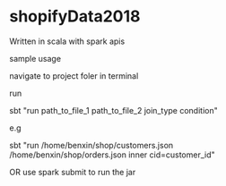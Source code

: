 # shopifyData2018

Written in scala with spark apis

sample usage

navigate to project foler in terminal 

run 

sbt "run path_to_file_1 path_to_file_2 join_type condition"

e.g

sbt "run /home/benxin/shop/customers.json /home/benxin/shop/orders.json inner cid=customer_id"

OR use spark submit to run the jar

